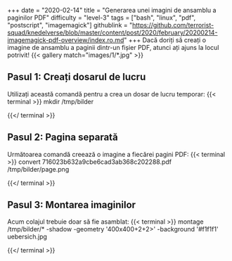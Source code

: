 +++
date = "2020-02-14"
title = "Generarea unei imagini de ansamblu a paginilor PDF"
difficulty = "level-3"
tags = ["bash", "linux", "pdf", "postscript", "imagemagick"]
githublink = "https://github.com/terrorist-squad/knedelverse/blob/master/content/post/2020/february/20200214-imagemagick-pdf-overview/index.ro.md"
+++
Dacă doriți să creați o imagine de ansamblu a paginii dintr-un fișier PDF, atunci ați ajuns la locul potrivit!
{{< gallery match="images/1/*.jpg" >}}

## Pasul 1: Creați dosarul de lucru
Utilizați această comandă pentru a crea un dosar de lucru temporar:
{{< terminal >}}
mkdir /tmp/bilder

{{</ terminal >}}

## Pasul 2: Pagina separată
Următoarea comandă creează o imagine a fiecărei pagini PDF:
{{< terminal >}}
convert 716023b632a9cbe6cad3ab368c202288.pdf /tmp/bilder/page.png

{{</ terminal >}}

## Pasul 3: Montarea imaginilor
Acum colajul trebuie doar să fie asamblat:
{{< terminal >}}
montage /tmp/bilder/* -shadow -geometry '400x400+2+2>' -background '#f1f1f1' uebersich.jpg

{{</ terminal >}}
